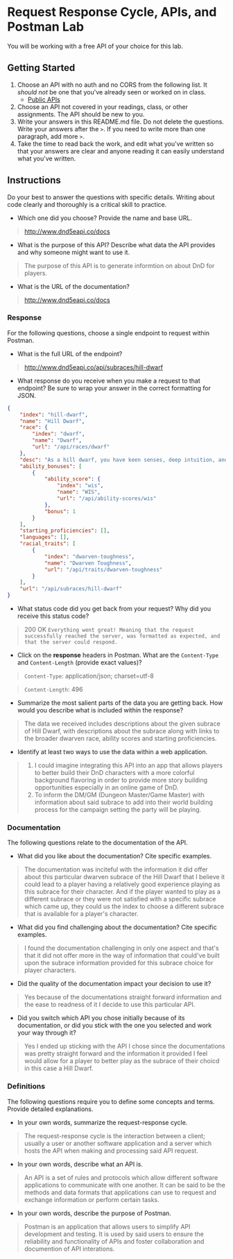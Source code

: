 # Request Response Cycle, APIs, and Postman Lab

You will be working with a free API of your choice for this lab.

## Getting Started

1. Choose an API with no auth and no CORS from the following list. It _should not_ be one that you've already seen or worked on in class.
   - [Public APIs](https://github.com/public-apis/public-apis)
1. Choose an API not covered in your readings, class, or other assignments. The API should be new to you.
1. Write your answers in this README.md file. Do not delete the questions. Write your answers after the `>`. If you need to write more than one paragraph, add more `>`.
1. Take the time to read back the work, and edit what you've written so that your answers are clear and anyone reading it can easily understand what you've written.

## Instructions

Do your best to answer the questions with specific details. Writing about code clearly and thoroughly is a critical skill to practice.

- Which one did you choose? Provide the name and base URL.

> http://www.dnd5eapi.co/docs

- What is the purpose of this API? Describe what data the API provides and why someone might want to use it.

> The purpose of this API is to generate informtion on about DnD for players.

- What is the URL of the documentation?

> http://www.dnd5eapi.co/docs

### Response

For the following questions, choose a single endpoint to request within Postman.

- What is the full URL of the endpoint?

> http://www.dnd5eapi.co/api/subraces/hill-dwarf

- What response do you receive when you make a request to that endpoint? Be sure to wrap your answer in the correct formatting for JSON.

```json
{
    "index": "hill-dwarf",
    "name": "Hill Dwarf",
    "race": {
        "index": "dwarf",
        "name": "Dwarf",
        "url": "/api/races/dwarf"
    },
    "desc": "As a hill dwarf, you have keen senses, deep intuition, and remarkable resilience.",
    "ability_bonuses": [
        {
            "ability_score": {
                "index": "wis",
                "name": "WIS",
                "url": "/api/ability-scores/wis"
            },
            "bonus": 1
        }
    ],
    "starting_proficiencies": [],
    "languages": [],
    "racial_traits": [
        {
            "index": "dwarven-toughness",
            "name": "Dwarven Toughness",
            "url": "/api/traits/dwarven-toughness"
        }
    ],
    "url": "/api/subraces/hill-dwarf"
}

```

- What status code did you get back from your request? Why did you receive this status code?

> 200 OK
> `Everything went great! Meaning that the request successfully reached the server, was formatted as expected, and that the server could respond.`

- Click on the **response** headers in Postman. What are the `Content-Type` and `Content-Length` (provide exact values)?

> `Content-Type`: application/json; charset=utf-8

> `Content-Length`: 496

- Summarize the most salient parts of the data you are getting back. How would you describe what is included within the response?

> The data we received includes descriptions about the given subrace of Hill Dwarf, with descriptions about the subrace along with links to the broader dwarven race, ability scores and starting proficiencies. 

- Identify at least two ways to use the data within a web application.

> 1. I could imagine integrating this API into an app that allows players to better build their DnD characters with a more colorful background flavoring in order to provide more story building opportunities especially in an online game of DnD.
> 2. To inform the DM/GM (Dungeon Master/Game Master) with information about said subrace to add into their world building process for the campaign setting the party will be playing. 

### Documentation

The following questions relate to the documentation of the API.

- What did you like about the documentation? Cite specific examples.

> The documentation was inciteful with the information it did offer about this particular dwarven subrace of the Hill Dwarf that I believe it could lead to a player having a relatively good experience playing as this subrace for their character. And if the player wanted to play as a different subrace or they were not satisfied with a specific subrace which came up, they could us the index to choose a different subrace that is available for a player's character. 

- What did you find challenging about the documentation? Cite specific examples.

> I found the documentation challenging in only one aspect and that's that it did not offer more in the way of information that could've built upon the subrace information provided for this subrace choice for player characters. 

- Did the quality of the documentation impact your decision to use it?

> Yes because of the documentations straight forward information and the ease to readness of it I decide to use this particular API. 

- Did you switch which API you chose initially because of its documentation, or did you stick with the one you selected and work your way through it?

> Yes I ended up sticking with the API I chose since the documentations was pretty straight forward and the information it provided I feel would allow for a player to better play as the subrace of their choicd in this case a Hill Dwarf. 

### Definitions

The following questions require you to define some concepts and terms. Provide detailed explanations.

- In your own words, summarize the request-response cycle.

> The request-response cycle is the interaction between a client; usually a user or another software application and a server which hosts the API when making and processing said API request. 

- In your own words, describe what an API is.

> An API is a set of rules and protocols which allow different software applications to communicate with one another. It can be said to be the methods and data formats that applications can use to request and exchange information or perform certain tasks. 

- In your own words, describe the purpose of Postman.

> Postman is an application that allows users to simplify API development and testing. It is used by said users to ensure the reliability and functionality of APIs and foster collaboration and documention of API interations. 
